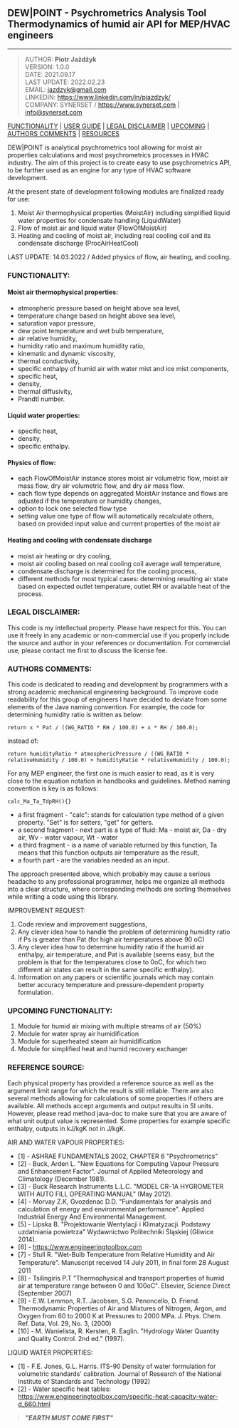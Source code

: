 ## DEW|POINT - Psychrometrics Analysis Tool <br> Thermodynamics of humid air API for MEP/HVAC engineers

---

> AUTHOR: <b>Piotr Jażdżyk</b> <br>
> VERSION: 1.0.0 <br>
> DATE: 2021.09.17<br>
> LAST UPDATE: 2022.02.23<br>
> EMAIL: jazdzyk@gmail.com<br>
> LINKEDIN: https://www.linkedin.com/in/pjazdzyk/ <br>
> COMPANY: SYNERSET / https://www.synerset.com | info@synerset.com <br>

[FUNCTIONALITY](#FUNCTIONALITY:) | [USER GUIDE](README_GUIDE.MD) | [LEGAL DISCLAIMER](#LEGAL-DISCLAIMER:) | [UPCOMING](#UPCOMING-FUNCTIONALITY:) | [AUTHORS COMMENTS](#AUTHORS-COMMENTS:) | [RESOURCES](#REFERENCE-SOURCE:)

DEW|POINT is analytical psychrometrics tool allowing for moist air properties calculations and most psychrometrics processes in HVAC industry. The aim of this project is to create easy to use psychrometrics API, to be further 
used as an engine for any type of HVAC software development.

At the present state of development following modules are finalized ready for use:
1. Moist Air thermophysical properties (MoistAir) including simplified liquid water properties for condensate handling (LiquidWater)
2. Flow of moist air and liquid water (FlowOfMoistAir)
3. Heating and cooling of moist air, including real cooling coil and its condensate discharge (ProcAirHeatCool)

LAST UPDATE: 14.03.2022 / Added physics of flow, air heating, and cooling.

### FUNCTIONALITY:
#### Moist air thermophysical properties:
* atmospheric pressure based on height above sea level,
* temperature change based on height above sea level,
* saturation vapor pressure,
* dew point temperature and wet bulb temperature,
* air relative humidity,
* humidity ratio and maximum humidity ratio,
* kinematic and dynamic viscosity,
* thermal conductivity,
* specific enthalpy of humid air with water mist and ice mist components,
* specific heat,
* density,
* thermal diffusivity,
* Prandtl number.

#### Liquid water properties:
* specific heat,
* density,
* specific enthalpy.

#### Physics of flow:
* each FlowOfMoistAir instance stores moist air volumetric flow, moist air mass flow, dry air volumetric flow, and dry air mass flow.
* each flow type depends on aggregated MoistAir instance and flows are adjusted if the temperature or humidity changes,
* option to lock one selected flow type
* setting value one type of flow will automatically recalculate others, based on provided input value and current properties of the moist air

#### Heating and cooling with condensate discharge
* moist air heating or dry cooling,
* moist air cooling based on real cooling coil average wall temperature,
* condensate discharge is determined for the cooling process,
* different methods for most typical cases: determining resulting air state based on expected outlet temperature, outlet RH or available heat of the process.

### LEGAL DISCLAIMER:
This code is my intellectual property. Please have respect for this. You can use it freely in any academic or non-commercial use if you
properly include the source and author in your references or documentation. For commercial use, please contact me first to discuss the license fee.

### AUTHORS COMMENTS:
This code is dedicated to reading and development by programmers with a strong academic mechanical engineering background.
To improve code readability for this group of engineers I have decided to deviate from some elements of the Java naming convention.
For example, the code for determining humidity ratio is written as below:
```
return x * Pat / ((WG_RATIO * RH / 100.0) + x * RH / 100.0);
```
instead of:
```
return humidityRatio * atmosphericPressure / ((WG_RATIO * relativeHumidity / 100.0) + humidityRatio * relativeHumidity / 100.0);
```
For any MEP engineer, the first one is much easier to read, as it is very close to the equation notation in handbooks and guidelines.
Method naming convention is key is as follows:
```
calc_Ma_Ta_TdpRH(){}
```
- a first fragment - "calc": stands for calculation type method of a given property. "Set" is for setters, "get" for getters.
- a second fragment - next part is a type of fluid: Ma - moist air, Da - dry air, Wv - water vapour, Wt - water
- a third fragment - is a name of variable returned by this function, Ta means that this function outputs air temperature as the result,
- a fourth part - are the variables needed as an input.

The approach presented above, which probably may cause a serious headache to any professional programmer, helps me organize all methods into a clear
structure, where corresponding methods are sorting themselves while writing a code using this library.

IMPROVEMENT REQUEST:
1. Code review and improvement suggestions,
2. Any clever idea how to handle the problem of determining humidity ratio if Ps is greater than Pat (for high air temperatures above 90 oC)
3. Any clever idea how to determine humidity ratio if the humid air enthalpy, air temperature, and Pat is available (seems easy, but the problem is that for the temperatures close to 0oC,
   for which two different air states can result in the same specific enthalpy).
4. Information on any papers or scientific journals which may contain better accuracy temperature and pressure-dependent property formulation.

### UPCOMING FUNCTIONALITY:
1. Module for humid air mixing with multiple streams of air (50%)
2. Module for water spray air humidification
3. Module for superheated steam air humidification
4. Module for simplified heat and humid recovery exchanger

### REFERENCE SOURCE:

Each physical property has provided a reference source as well as the argument limit range for which the result is still reliable. There are also several methods allowing for calculations of some properties if others are available.
All methods accept arguments and output results in SI units. However, please read method java-doc to make sure that you are aware of what unit output value is represented. Some properties for example specific enthalpy,
outputs in kJ/kgK not in J/kgK.

AIR AND WATER VAPOUR PROPERTIES:
* [1] - ASHRAE FUNDAMENTALS 2002, CHAPTER 6 "Psychrometrics"
* [2] - Buck, Arden L. "New Equations for Computing Vapour Pressure and Enhancement Factor". Journal of Applied Meteorology and Climatology (December 1981).
* [3] - Buck Research Instruments L.L.C. "MODEL CR-1A HYGROMETER WITH AUTO FILL OPERATING MANUAL" (May 2012).
* [4] - Morvay Z.K, Gvozdenac D.D. "Fundamentals for analysis and calculation of energy and environmental performance". Applied Industrial Energy And Environmental Management.
* [5] - Lipska B. "Projektowanie Wentylacji i Klimatyzacji. Podstawy uzdatniania powietrza" Wydawnictwo Politechniki Śląskiej (Gliwice  2014).
* [6] - https://www.engineeringtoolbox.com
* [7] - Stull R. "Wet-Bulb Temperature from Relative Humidity and Air Temperature". Manuscript received 14 July 2011, in ﬁnal form 28 August 2011
* [8] - Tsilingiris P.T "Thermophysical and transport properties of humid air at temperature range between 0 and 100oC". Elsevier, Science Direct (September 2007)
* [9] - E.W. Lemmon, R.T. Jacobsen, S.G. Penoncello, D. Friend. Thermodynamic Properties of Air and Mixtures of Nitrogen, Argon, and Oxygen from 60 to 2000 K at Pressures to 2000 MPa. J. Phys. Chem. Ref. Data, Vol. 29, No. 3, (2000)
* [10] - M. Wanielista, R. Kersten,  R. Eaglin. "Hydrology Water Quantity and Quality Control. 2nd ed." (1997).

LIQUID WATER PROPERTIES:
* [1] - F.E. Jones, G.L. Harris. ITS-90 Density of water formulation for volumetric standards' calibration. Journal of Research of the National Institute of Standards and Technology (1992)
* [2] - Water specific heat tables: https://www.engineeringtoolbox.com/specific-heat-capacity-water-d_660.html

> <b>*"EARTH MUST COME FIRST"*</b>